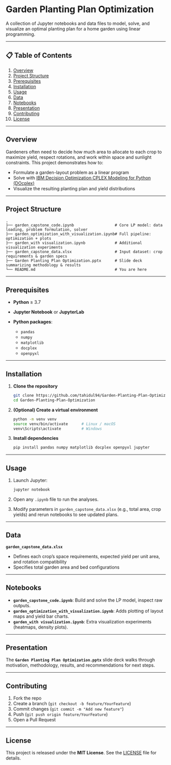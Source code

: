 # Garden Planting Plan Optimization

A collection of Jupyter notebooks and data files to model, solve, and visualize an optimal planting plan for a home garden using linear programming.

---

## 📋 Table of Contents

1. [Overview](#overview)
2. [Project Structure](#project-structure)
3. [Prerequisites](#prerequisites)
4. [Installation](#installation)
5. [Usage](#usage)
6. [Data](#data)
7. [Notebooks](#notebooks)
8. [Presentation](#presentation)
9. [Contributing](#contributing)
10. [License](#license)

---

## Overview

Gardeners often need to decide how much area to allocate to each crop to maximize yield, respect rotations, and work within space and sunlight constraints.
This project demonstrates how to:

* Formulate a garden-layout problem as a linear program
* Solve with [IBM Decision Optimization CPLEX Modeling for Python (DOcplex)](https://github.com/IBMDecisionOptimization/docplex)
* Visualize the resulting planting plan and yield distributions

---

## Project Structure

```
.
├── garden_capstone_code.ipynb                  # Core LP model: data loading, problem formulation, solver
├── garden_optimization_with_visualization.ipynb# Full pipeline: optimization + plots
├── garden_with visualization.ipynb             # Additional visualization experiments
├── garden_capstone_data.xlsx                   # Input dataset: crop requirements & garden specs
├── Garden Planting Plan Optimization.pptx      # Slide deck summarizing methodology & results
└── README.md                                   # You are here
```

---

## Prerequisites

* **Python** ≥ 3.7
* **Jupyter Notebook** or **JupyterLab**
* **Python packages**:

  * `pandas`
  * `numpy`
  * `matplotlib`
  * `docplex`
  * `openpyxl`

---

## Installation

1. **Clone the repository**

   ```bash
   git clone https://github.com/tahidul94/Garden-Planting-Plan-Optimization.git
   cd Garden-Planting-Plan-Optimization
   ```

2. **(Optional) Create a virtual environment**

   ```bash
   python -m venv venv
   source venv/bin/activate      # Linux / macOS
   venv\Scripts\activate         # Windows
   ```

3. **Install dependencies**

   ```bash
   pip install pandas numpy matplotlib docplex openpyxl jupyter
   ```

---

## Usage

1. Launch Jupyter:

   ```bash
   jupyter notebook
   ```
2. Open any `.ipynb` file to run the analyses.
3. Modify parameters in `garden_capstone_data.xlsx` (e.g., total area, crop yields) and rerun notebooks to see updated plans.

---

## Data

**`garden_capstone_data.xlsx`**

* Defines each crop’s space requirements, expected yield per unit area, and rotation compatibility
* Specifies total garden area and bed configurations

---

## Notebooks

* **`garden_capstone_code.ipynb`**: Build and solve the LP model, inspect raw outputs.
* **`garden_optimization_with_visualization.ipynb`**: Adds plotting of layout maps and yield bar charts.
* **`garden_with visualization.ipynb`**: Extra visualization experiments (heatmaps, density plots).

---

## Presentation

The **`Garden Planting Plan Optimization.pptx`** slide deck walks through motivation, methodology, results, and recommendations for next steps.

---

## Contributing

1. Fork the repo
2. Create a branch (`git checkout -b feature/YourFeature`)
3. Commit changes (`git commit -m "Add new feature"`)
4. Push (`git push origin feature/YourFeature`)
5. Open a Pull Request

---

## License

This project is released under the **MIT License**. See the [LICENSE](LICENSE) file for details.
